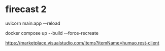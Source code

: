 # firecast 2

uvicorn main:app --reload

docker compose up --build --force-recreate

https://marketplace.visualstudio.com/items?itemName=humao.rest-client
